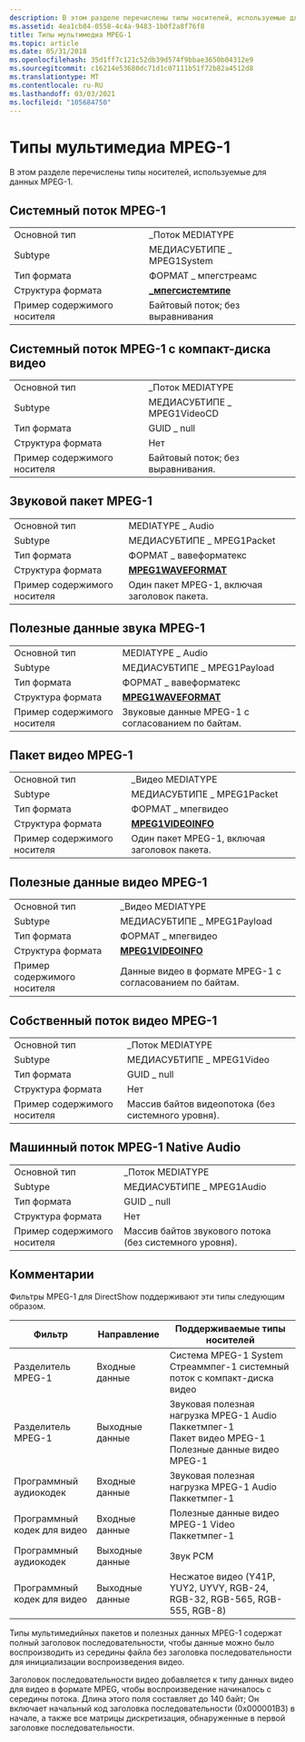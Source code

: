 ```yaml
---
description: В этом разделе перечислены типы носителей, используемые для данных MPEG-1.
ms.assetid: 4ea1cb84-0558-4c4a-9483-1b0f2a8f76f8
title: Типы мультимедиа MPEG-1
ms.topic: article
ms.date: 05/31/2018
ms.openlocfilehash: 35d1ff7c121c52db39d574f9bbae3650b04312e9
ms.sourcegitcommit: c16214e53680dc71d1c07111b51f72b82a4512d8
ms.translationtype: MT
ms.contentlocale: ru-RU
ms.lasthandoff: 03/03/2021
ms.locfileid: "105684750"
---
```

# <a name="mpeg-1-media-types"></a>Типы мультимедиа MPEG-1

В этом разделе перечислены типы носителей, используемые для данных MPEG-1.

## <a name="mpeg-1-system-stream"></a>Системный поток MPEG-1



|                       |                                                 |
|-----------------------|-------------------------------------------------|
| Основной тип            | \_Поток MEDIATYPE                               |
| Subtype               | МЕДИАСУБТИПЕ \_ MPEG1System                       |
| Тип формата           | ФОРМАТ \_ мпегстреамс                             |
| Структура формата      | [**\_мпегсистемтипе**](/previous-versions/windows/desktop/api/mpegtype/ns-mpegtype-am_mpegsystemtype) |
| Пример содержимого носителя | Байтовый поток; без выравнивания                       |



 

## <a name="mpeg-1-system-stream-from-video-cd"></a>Системный поток MPEG-1 с компакт-диска видео



|                       |                            |
|-----------------------|----------------------------|
| Основной тип            | \_Поток MEDIATYPE          |
| Subtype               | МЕДИАСУБТИПЕ \_ MPEG1VideoCD |
| Тип формата           | GUID \_ null                 |
| Структура формата      | Нет                       |
| Пример содержимого носителя | Байтовый поток; без выравнивания. |



 

## <a name="mpeg-1-audio-packet"></a>Звуковой пакет MPEG-1



|                       |                                                |
|-----------------------|------------------------------------------------|
| Основной тип            | MEDIATYPE \_ Audio                               |
| Subtype               | МЕДИАСУБТИПЕ \_ MPEG1Packet                      |
| Тип формата           | ФОРМАТ \_ вавеформатекс                           |
| Структура формата      | [**MPEG1WAVEFORMAT**](/windows/desktop/api/mmreg/ns-mmreg-mpeg1waveformat)     |
| Пример содержимого носителя | Один пакет MPEG-1, включая заголовок пакета. |



 

## <a name="mpeg-1-audio-payload"></a>Полезные данные звука MPEG-1



|                       |                                            |
|-----------------------|--------------------------------------------|
| Основной тип            | MEDIATYPE \_ Audio                           |
| Subtype               | МЕДИАСУБТИПЕ \_ MPEG1Payload                 |
| Тип формата           | ФОРМАТ \_ вавеформатекс                       |
| Структура формата      | [**MPEG1WAVEFORMAT**](/windows/desktop/api/mmreg/ns-mmreg-mpeg1waveformat) |
| Пример содержимого носителя | Звуковые данные MPEG-1 с согласованием по байтам.            |



 

## <a name="mpeg-1-video-packet"></a>Пакет видео MPEG-1



|                       |                                                |
|-----------------------|------------------------------------------------|
| Основной тип            | \_Видео MEDIATYPE                               |
| Subtype               | МЕДИАСУБТИПЕ \_ MPEG1Packet                      |
| Тип формата           | ФОРМАТ \_ мпегвидео                              |
| Структура формата      | [**MPEG1VIDEOINFO**](/previous-versions/windows/desktop/api/amvideo/ns-amvideo-mpeg1videoinfo)       |
| Пример содержимого носителя | Один пакет MPEG-1, включая заголовок пакета. |



 

## <a name="mpeg-1-video-payload"></a>Полезные данные видео MPEG-1



|                       |                                          |
|-----------------------|------------------------------------------|
| Основной тип            | \_Видео MEDIATYPE                         |
| Subtype               | МЕДИАСУБТИПЕ \_ MPEG1Payload               |
| Тип формата           | ФОРМАТ \_ мпегвидео                        |
| Структура формата      | [**MPEG1VIDEOINFO**](/previous-versions/windows/desktop/api/amvideo/ns-amvideo-mpeg1videoinfo) |
| Пример содержимого носителя | Данные видео в формате MPEG-1 с согласованием по байтам.          |



 

## <a name="mpeg-1-native-video-stream"></a>Собственный поток видео MPEG-1



|                       |                                                |
|-----------------------|------------------------------------------------|
| Основной тип            | \_Поток MEDIATYPE                              |
| Subtype               | МЕДИАСУБТИПЕ \_ MPEG1Video                      |
| Тип формата           | GUID \_ null                                     |
| Структура формата      | Нет                                           |
| Пример содержимого носителя | Массив байтов видеопотока (без системного уровня). |



 

## <a name="mpeg-1-native-audio-stream"></a>Машинный поток MPEG-1 Native Audio



|                       |                                                |
|-----------------------|------------------------------------------------|
| Основной тип            | \_Поток MEDIATYPE                              |
| Subtype               | МЕДИАСУБТИПЕ \_ MPEG1Audio                      |
| Тип формата           | GUID \_ null                                     |
| Структура формата      | Нет                                           |
| Пример содержимого носителя | Массив байтов звукового потока (без системного уровня). |



 

## <a name="remarks"></a>Комментарии

Фильтры MPEG-1 для DirectShow поддерживают эти типы следующим образом.



| Фильтр               | Направление | Поддерживаемые типы носителей                                                                                             |
|----------------------|-----------|-------------------------------------------------------------------------------------------------------------------|
| Разделитель MPEG-1      | Входные данные     | Система MPEG-1 System Стреаммпег-1 системный поток с компакт-диска видео<br/>                                                 |
| Разделитель MPEG-1      | Выходные данные    | Звуковая полезная нагрузка MPEG-1 Audio Паккетмпег-1<br/> Пакет видео MPEG-1<br/> Полезные данные видео MPEG-1<br/> |
| Программный аудиокодек | Входные данные     | Звуковая полезная нагрузка MPEG-1 Audio Паккетмпег-1<br/>                                                                |
| Программный кодек для видео | Входные данные     | Полезные данные видео MPEG-1 Video Паккетмпег-1<br/>                                                                |
| Программный аудиокодек | Выходные данные    | Звук PCM                                                                                                         |
| Программный кодек для видео | Выходные данные    | Несжатое видео (Y41P, YUY2, UYVY, RGB-24, RGB-32, RGB-565, RGB-555, RGB-8)                                    |



 

Типы мультимедийных пакетов и полезных данных MPEG-1 содержат полный заголовок последовательности, чтобы данные можно было воспроизводить из середины файла без заголовка последовательности для инициализации воспроизведения видео.

Заголовок последовательности видео добавляется к типу данных видео для видео в формате MPEG, чтобы воспроизведение начиналось с середины потока. Длина этого поля составляет до 140 байт; Он включает начальный код заголовка последовательности (0x000001B3) в начале, а также все матрицы дискретизация, обнаруженные в первой заголовке последовательности.

 

 




